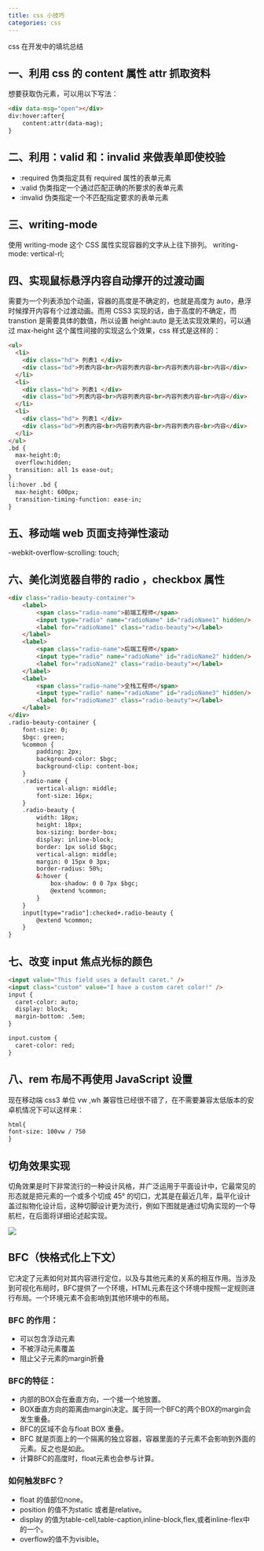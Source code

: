 ```yaml
---
title: css 小技巧
categories: css
---
```


css 在开发中的填坑总结

<!--more-->

## 一、利用 css 的 content 属性 attr 抓取资料

想要获取伪元素，可以用以下写法：

```html
<div data-msg="open"></div>
div:hover:after{
    content:attr(data-mag);
}
```

## 二、利用：valid 和：invalid 来做表单即使校验

* :required 伪类指定具有 required 属性的表单元素
* :valid 伪类指定一个通过匹配正确的所要求的表单元素
* :invalid 伪类指定一个不匹配指定要求的表单元素

## 三、writing-mode

使用 writing-mode 这个 CSS 属性实现容器的文字从上往下排列。 writing-mode: vertical-rl;

## 四、实现鼠标悬浮内容自动撑开的过渡动画

需要为一个列表添加个动画，容器的高度是不确定的，也就是高度为 auto，悬浮时候撑开内容有个过渡动画。而用 CSS3 实现的话，由于高度的不确定，而 transtion 是需要具体的数值，所以设置 height:auto 是无法实现效果的，可以通过 max-height 这个属性间接的实现这么个效果，css 样式是这样的：

```html
<ul>
  <li>
    <div class="hd"> 列表1 </div>
    <div class="bd">列表内容<br>内容列表内容<br>内容列表内容<br>内容</div>
  </li>
  <li>
    <div class="hd"> 列表1 </div>
    <div class="bd">列表内容<br>内容列表内容<br>内容列表内容<br>内容</div>
  </li>
  <li>
    <div class="hd"> 列表1 </div>
    <div class="bd">列表内容<br>内容列表内容<br>内容列表内容<br>内容</div>
  </li>
</ul>
.bd {
  max-height:0;
  overflow:hidden;
  transition: all 1s ease-out;
}
li:hover .bd {
  max-height: 600px;
  transition-timing-function: ease-in;
}
```

## 五、移动端 web 页面支持弹性滚动

-webkit-overflow-scrolling: touch;

## 六、美化浏览器自带的 radio ，checkbox 属性

```html
<div class="radio-beauty-container">
    <label>
        <span class="radio-name">前端工程师</span>
        <input type="radio" name="radioName" id="radioName1" hidden/>
        <label for="radioName1" class="radio-beauty"></label>
    </label>
    <label>
        <span class="radio-name">后端工程师</span>
        <input type="radio" name="radioName" id="radioName2" hidden/>
        <label for="radioName2" class="radio-beauty"></label>
    </label>
    <label>
        <span class="radio-name">全栈工程师</span>
        <input type="radio" name="radioName" id="radioName3" hidden/>
        <label for="radioName3" class="radio-beauty"></label>
    </label>
</div>
.radio-beauty-container {
    font-size: 0;
    $bgc: green;
    %common {
        padding: 2px;
        background-color: $bgc;
        background-clip: content-box;
    }
    .radio-name {
        vertical-align: middle;
        font-size: 16px;
    }
    .radio-beauty {
        width: 18px;
        height: 18px;
        box-sizing: border-box;
        display: inline-block;
        border: 1px solid $bgc;
        vertical-align: middle;
        margin: 0 15px 0 3px;
        border-radius: 50%;
        &:hover {
            box-shadow: 0 0 7px $bgc;
            @extend %common;
        }
    }
    input[type="radio"]:checked+.radio-beauty {
        @extend %common;
    }
}
```

## 七、改变 input 焦点光标的颜色

```html
<input value="This field uses a default caret." />
<input class="custom" value="I have a custom caret color!" />
input {
  caret-color: auto;
  display: block;
  margin-bottom: .5em;
}

input.custom {
  caret-color: red;
}
```

## 八、rem 布局不再使用 JavaScript 设置

现在移动端 css3 单位 vw ,wh 兼容性已经很不错了，在不需要兼容太低版本的安卓机情况下可以这样来：

```html
html{
font-size: 100vw / 750
}
```

## 切角效果实现

切角效果是时下非常流行的一种设计风格，并广泛运用于平面设计中，它最常见的形态就是把元素的一个或多个切成 45° 的切口，尤其是在最近几年，扁平化设计盖过拟物化设计后，这种切脚设计更为流行，例如下图就是通过切角实现的一个导航栏，在后面将详细论述起实现。

![](https://camo.githubusercontent.com/b07ae76cf4ce21d62ef2a4ce97932d831e723c50/687474703a2f2f636f6e74656e742d6d616e6167656d656e742e62302e7570616979756e2e636f6d2f313437323739393439333539332e706e67)

## BFC（快格式化上下文）
它决定了元素如何对其内容进行定位，以及与其他元素的关系的相互作用。当涉及到可视化布局时，BFC提供了一个环境，HTML元素在这个环境中按照一定规则进行布局。一个环境元素不会影响到其他环境中的布局。

### BFC 的作用：

- 可以包含浮动元素
- 不被浮动元素覆盖
- 阻止父子元素的margin折叠

### BFC的特征：
- 内部的BOX会在垂直方向，一个接一个地放置。
- BOX垂直方向的距离由margin决定。属于同一个BFC的两个BOX的margin会发生重叠。
- BFC的区域不会与float BOX 重叠。
- BFC 就是页面上的一个隔离的独立容器，容器里面的子元素不会影响到外面的元素。反之也是如此。
- 计算BFC的高度时，float元素也会参与计算。

### 如何触发BFC？
- float 的值部位none。
- position 的值不为static 或者是relative。
- display 的值为table-cell,table-caption,inline-block,flex,或者inline-flex中的一个。
- overflow的值不为visible。

